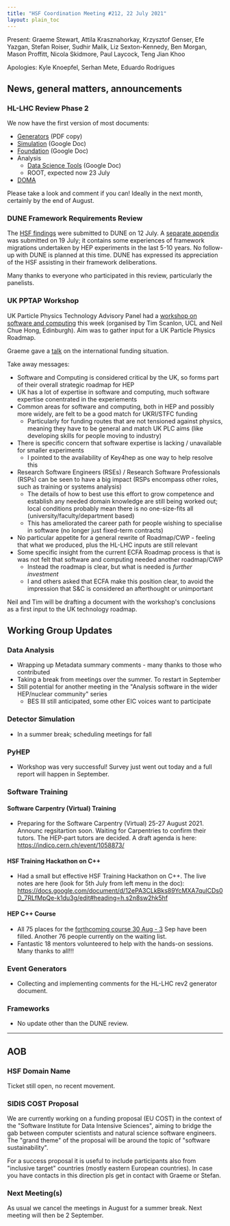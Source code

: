 ```yaml
---
title: "HSF Coordination Meeting #212, 22 July 2021"
layout: plain_toc
---
```


Present: Graeme Stewart, Attila Krasznahorkay, Krzysztof Genser, Efe Yazgan, Stefan Roiser, Sudhir Malik, Liz Sexton-Kennedy, Ben Morgan, Mason Proffitt, Nicola Skidmore, Paul Laycock, Teng Jian Khoo

Apologies: Kyle Knoepfel, Serhan Mete, Eduardo Rodrigues

## News, general matters, announcements

### HL-LHC Review Phase 2

We now have the first version of most documents:

- [Generators](https://drive.google.com/file/d/18_ID_XLw4K1AjaYXuQC2pdNjZEWWbhk4/view?usp=sharing) (PDF copy)
- [Simulation](https://docs.google.com/document/d/1Rl9PH43gEWSzYtELT12-77zi-uW1avz8uClL44wcDvE/edit?usp=sharing) (Google Doc)
- [Foundation](https://docs.google.com/document/d/160o1LtpjL0Zgb4Suey1vyD_l03Ggh4frrADXMlOUcC4/edit?usp=sharing) (Google Doc)
- Analysis
  - [Data Science Tools](https://docs.google.com/document/d/13b1icyAsr99gPqgTQo5-Lso5x6aotdvVXe8lXjD5YvY/edit?usp=sharing) (Google Doc)
  - ROOT, expected now 23 July
- [DOMA](https://www.overleaf.com/read/gkbppxdvcvvf)

Please take a look and comment if you can! Ideally in the next month, certainly by the end of August.

### DUNE Framework Requirements Review

The [HSF findings](https://indico.cern.ch/event/1038551/attachments/2243908/3874756/DUNE-framework-requirements-HSF-findings.pdf) were submitted to DUNE on 12 July.  A [separate appendix](https://indico.cern.ch/event/1038551/attachments/2243908/3882168/DUNE-framework-requirements-HSF-findings-appendix.pdf) was submitted on 19 July; it contains some experiences of framework migrations undertaken by HEP experiments in the last 5-10 years.  No follow-up with DUNE is planned at this time.  DUNE has expressed its appreciation of the HSF assisting in their framework deliberations.

Many thanks to everyone who participated in this review, particularly the panelists.

### UK PPTAP Workshop

UK Particle Physics Technology Advisory Panel had a [workshop on software and computing](https://indico.stfc.ac.uk/event/331/) this week (organised by Tim Scanlon, UCL and Neil Chue Hong, Edinburgh). Aim was to gather input for a UK Particle Physics Roadmap.

Graeme gave a [talk](https://indico.stfc.ac.uk/event/331/contributions/2168/attachments/667/1172/PPTAP%20Workshop%202021%20-%20International%20R%26D.pdf) on the international funding situation.

Take away messages:

- Software and Computing is considered critical by the UK, so forms part of their overall strategic roadmap for HEP
- UK has a lot of expertise in software and computing, much software expertise conentrated in the experiements
- Common areas for software and computing, both in HEP and possibly more widely, are felt to be a good match for UKRI/STFC funding
  - Particularly for funding routes that are not tensioned against physics, meaning they have to be general and match UK PLC aims (like developing skills for people moving to industry)
- There is specific concern that software expertise is lacking / unavailable for smaller experiments
  - I pointed to the availability of Key4hep as one way to help resolve this
- Research Software Engineers (RSEs) / Research Software Professionals (RSPs) can be seen to have a big impact (RSPs encompass other roles, such as training or systems analysis)
  - The details of how to best use this effort to grow competence and establish any needed domain knowledge are still being worked out; local conditions probably mean there is no one-size-fits all (university/faculty/department based)
  - This has ameliorated the career path for people wishing to specialise in software (no longer just fixed-term contracts)
- No particular appetite for a general rewrite of Roadmap/CWP - feeling that what we produced, plus the HL-LHC inputs are still relevant
- Some specific insight from the current ECFA Roadmap process is that is was not felt that software and computing needed another roadmap/CWP
  - Instead the roadmap is clear, but what is needed is *further investment*
  - I and others asked that ECFA make this position clear, to avoid the impression that S&C is considered an afterthought or unimportant

Neil and Tim will be drafting a document with the workshop's conclusions as a first input to the UK technology roadmap.

## Working Group Updates

### Data Analysis

- Wrapping up Metadata summary comments - many thanks to those who contributed
- Taking a break from meetings over the summer. To restart in September
- Still potential for another meeting in the "Analysis software in the wider HEP/nuclear community" series
  - BES III still anticipated, some other EIC voices want to participate

### Detector Simulation

- In a summer break; scheduling meetings for fall

### PyHEP

- Workshop was very successful! Survey just went out today and a full report will happen in September.

### Software Training

#### Software Carpentry (Virtual) Training

- Preparing for the Software Carpentry (Virtual) 25-27 August 2021. Announc regsitartion soon. Waiting for Carpentries to confirm their tutors. The HEP-part tutors are decided. A draft agenda is here: <https://indico.cern.ch/event/1058873/>

#### HSF Training Hackathon on C++

- Had a small but effective HSF Training Hackathon on C++. The live notes are here (look for 5th July from left menu in the doc): <https://docs.google.com/document/d/12ePA3CLkBks89YcMXA7qulCDs0D_7RLfMpQe-k1du3g/edit#heading=h.s2n8sw2hk5hf>

#### HEP C++ Course

- All 75 places for the [forthcoming course 30 Aug - 3](https://indico.cern.ch/event/1019089/) Sep have been filled. Another 76 people currently on the waiting list.
- Fantastic 18 mentors volunteered to help with the hands-on sessions. Many thanks to all!!!

### Event Generators

- Collecting and implementing comments for the HL-LHC rev2 generator document.

### Frameworks

- No update other than the DUNE review.

---

## AOB

### HSF Domain Name

Ticket still open, no recent movement.

### SIDIS COST Proposal

We are currently working on a funding proposal (EU COST) in the context of the "Software Institute for Data Intensive Sciences", aiming to bridge the gab between computer scientists and natural science software engineers. The "grand theme" of the proposal will be around the topic of "software sustainability".

For a success proposal it is useful to include participants also from "inclusive target" countries (mostly eastern European countries). In case you have contacts in this direction pls get in contact with Graeme or Stefan.

### Next Meeting(s)

As usual we cancel the meetings in August for a summer break. Next meeting will then be 2 September.
